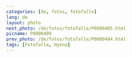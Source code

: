```yaml
---
categories: [de, fotos, fotofalle]
lang: de
layout: photo
next_photo: /de/fotos/fotofalle/P0000485.html
picname: P0000489
prev_photo: /de/fotos/fotofalle/P0000494.html
tags: [Fotofalle, Hyena]
---
```

